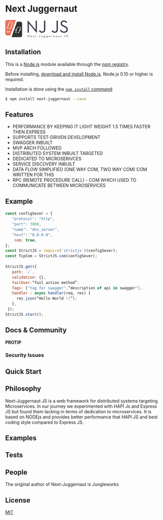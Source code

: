 # Next Juggernaut
![NJ Logo](https://raw.githubusercontent.com/Jungle-Works/next-juggernaut/master/images/nj-200x50.png)



## Installation

This is a [Node.js](https://nodejs.org/en/) module available through the
[npm registry](https://www.npmjs.com/).

Before installing, [download and install Node.js](https://nodejs.org/en/download/).
Node.js 0.10 or higher is required.

Installation is done using the
[`npm install` command](https://docs.npmjs.com/getting-started/installing-npm-packages-locally):

```bash
$ npm install next-juggernaut --save
```

## Features

* PERFORMANCE BY KEEPING IT LIGHT WEIGHT 1.5 TIMES FASTER THEN EXPRESS
* SUPPORTS TEST-DRIVEN DEVELOPMENT 
* SWAGGER INBUILT
* MVP ARCH FOLLOWED  
* DISTRIBUTED SYSTEM INBUILT TARGETED 
* DEDICATED TO MICROSERIVCES  
* SERVICE DISCOVERY INBUILT 
* DATA FLOW SIMPLIFIED (ONE WAY COM, TWO WAY COM) COM WRITTEN FOR THIS
* RPC (REMOTE PROCEDURE CALL) - COM WHICH USED TO COMMUNICATE BETWEEN MICROSERVICES

## Example

```js
const configSever = {
   "protocol": "http",
   "port": 3000,
   "name": "dev_server",
   "host": "0.0.0.0",
    com: true,
};
const StrictJS = require('strictjs')(configSever);
const TcpCom = StrictJS.com(configSever);

StrictJS.get({
   path: `/`,
   validation: {},
   failOver:”fail action method”,
   Tags: ["tag for swagger",”description of api in swagger"],
   handler : async handler(req, res) {
     res.json(“Hello World !!”);
   },
 });
StrictJS.start();

```


## Docs & Community

 

**PROTIP** 

### Security Issues



## Quick Start


## Philosophy

Next-Juggernaut JS is a web framework for distributed systems targeting Microservices. In our journey we experimented with HAPI Js and Express JS but found them lacking in terms of dedication to microservices. It is based on NODEjs and provides better performance that HAPI JS and best coding style compared to Express JS.

## Examples

## Tests


## People

The original author of Next-Juggernaut is Jungleworks

## License

[MIT](LICENSE)



